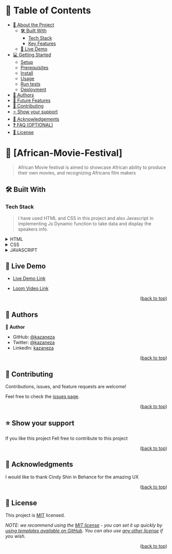 <a name="readme-top"></a>

<!--
HOW TO USE:
This is an example of how you may give instructions on setting up your project locally.

Modify this file to match your project and remove sections that don't apply.

REQUIRED SECTIONS:
- Table of Contents
- About the Project
  - Built With
  - Live Demo
- Getting Started
- Authors
- Future Features
- Contributing
- Show your support
- Acknowledgements
- License

OPTIONAL SECTIONS:
- FAQ

After you're finished please remove all the comments and instructions!
-->



<!-- TABLE OF CONTENTS -->

# 📗 Table of Contents

- [📖 About the Project](#about-project)
  - [🛠 Built With](#built-with)
    - [Tech Stack](#tech-stack)
    - [Key Features](#key-features)
  - [🚀 Live Demo](#live-demo)
- [💻 Getting Started](#getting-started)
  - [Setup](#setup)
  - [Prerequisites](#prerequisites)
  - [Install](#install)
  - [Usage](#usage)
  - [Run tests](#run-tests)
  - [Deployment](#triangular_flag_on_post-deployment)
- [👥 Authors](#authors)
- [🔭 Future Features](#future-features)
- [🤝 Contributing](#contributing)
- [⭐️ Show your support](#support)
- [🙏 Acknowledgements](#acknowledgements)
- [❓ FAQ (OPTIONAL)](#faq)
- [📝 License](#license)

<!-- PROJECT DESCRIPTION -->

# 📖 [African-Movie-Festival] <a name="about-project"></a>

> African Movie festival is aimed to showcase African ability to produce their own movies, and recognizing Africans film makers


## 🛠 Built With <a name="built-with"></a>

### Tech Stack <a name="tech-stack"></a>

> I have used HTML and CSS in this project and also Javascript in implementing Js Dynamic function to take data and display the speakers info.

<details>
  <summary>HTML</summary>
  
</details>
<details>
  <summary>CSS</summary>
  
</details>
<details>
  <summary>JAVASCRIPT</summary>
  
</details>

<!-- LIVE DEMO -->

## 🚀 Live Demo <a name="live-demo"></a>



- [Live Demo Link](https://kazaneza.github.io/African-movie-summit/)

- [Loom Video Link](https://www.loom.com/share/96f022c3bc3a42c48103ee0c4554bf0e)

<p align="right">(<a href="#readme-top">back to top</a>)</p>

<!-- GETTING STARTED -->



<!-- AUTHORS -->

## 👥 Authors <a name="authors"></a>



👤 **Author**

- GitHub: [@kazaneza](https://github.com/kazaneza)
- Twitter: [@kazaneza](https://twitter.com/kazaneza)
- LinkedIn: [kazaneza](https://linkedin.com/in/kazaneza)



<p align="right">(<a href="#readme-top">back to top</a>)</p>



<!-- CONTRIBUTING -->

## 🤝 Contributing <a name="contributing"></a>

Contributions, issues, and feature requests are welcome!

Feel free to check the [issues page](../../issues/).

<p align="right">(<a href="#readme-top">back to top</a>)</p>

<!-- SUPPORT -->

## ⭐️ Show your support <a name="support"></a>



If you like this project Fell free to contribute to this project

<p align="right">(<a href="#readme-top">back to top</a>)</p>

<!-- ACKNOWLEDGEMENTS -->

## 🙏 Acknowledgments <a name="Cindy Shin in Behance"></a>



I would like to thank Cindy Shin in Behance for the amazing UX

<p align="right">(<a href="#readme-top">back to top</a>)</p>



<!-- LICENSE -->

## 📝 License <a name="license"></a>

This project is [MIT](./LICENSE) licensed.

_NOTE: we recommend using the [MIT license](https://choosealicense.com/licenses/mit/) - you can set it up quickly by [using templates available on GitHub](https://docs.github.com/en/communities/setting-up-your-project-for-healthy-contributions/adding-a-license-to-a-repository). You can also use [any other license](https://choosealicense.com/licenses/) if you wish._

<p align="right">(<a href="#readme-top">back to top</a>)</p>